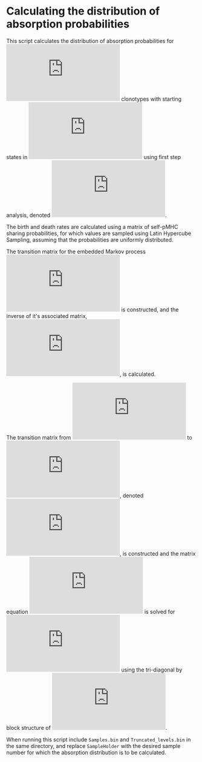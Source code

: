 # Calculating the distribution of absorption probabilities

This script calculates the distribution of absorption probabilities for ![equation](https://latex.codecogs.com/svg.latex?%5Ceta) clonotypes with starting states in ![equation](https://latex.codecogs.com/svg.latex?%5Cmathcal%7BA%7D%5E%7B0%7D) using first step analysis, denoted ![equation](https://latex.codecogs.com/svg.latex?%5Cmathbf%7BU%7D).

The birth and death rates are calculated using a matrix of self-pMHC sharing probabilities, for which values are sampled using Latin Hypercube Sampling, assuming that the probabilities are uniformly distributed.

The transition matrix for the embedded Markov process ![equation](https://latex.codecogs.com/svg.latex?%5Cmathbf%7BP%7D) is constructed, and the inverse of it's associated matrix, ![equation](https://latex.codecogs.com/svg.latex?%5Cmathbf%7BW%7D%5E%7B-1%7D%3D%5Cmathbf%7BI%7D-%5Cmathbf%7BP%7D), is calculated.

The transition matrix from ![equation](https://latex.codecogs.com/svg.latex?%5Cmathcal%7BA%7D%5E%7B0%7D) to ![equation](https://latex.codecogs.com/svg.latex?%5Cmathcal%7BA%7D%5E%7B1%7D), denoted ![equation](https://latex.codecogs.com/svg.latex?%5Cmathbf%7BR%7D), is constructed and the matrix equation ![equation](https://latex.codecogs.com/svg.latex?%5Cleft%28%5Cmathbf%7BI%7D-%5Cmathbf%7BP%7D%5Cright%29%5Cmathbf%7BU%7D%3D%5Cmathbf%7BR%7D) is solved for ![equation](https://latex.codecogs.com/svg.latex?%5Cmathbf%7BU%7D) using the tri-diagonal by block structure of ![equation](https://latex.codecogs.com/svg.latex?%5Cmathbf%7BI%7D-%5Cmathbf%7BP%7D).

When running this script include `Samples.bin` and `Truncated_levels.bin` in the same directory, and replace `SampleHolder` with the desired sample number for which the absorption distribution is to be calculated.